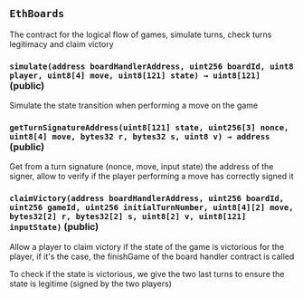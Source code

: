 ## `EthBoards`

The contract for the logical flow of games, simulate turns, check turns legitimacy and claim victory




### `simulate(address boardHandlerAddress, uint256 boardId, uint8 player, uint8[4] move, uint8[121] state) → uint8[121]` (public)

Simulate the state transition when performing a move on the game




### `getTurnSignatureAddress(uint8[121] state, uint256[3] nonce, uint8[4] move, bytes32 r, bytes32 s, uint8 v) → address` (public)

Get from a turn signature (nonce, move, input state) the address of the signer, allow to verify if the player performing a move has correctly signed it




### `claimVictory(address boardHandlerAddress, uint256 boardId, uint256 gameId, uint256 initialTurnNumber, uint8[4][2] move, bytes32[2] r, bytes32[2] s, uint8[2] v, uint8[121] inputState)` (public)

Allow a player to claim victory if the state of the game is victorious for the player, if it's the case, the finishGame of the board handler contract is called


To check if the state is victorious, we give the two last turns to ensure the state is legitime (signed by the two players)



